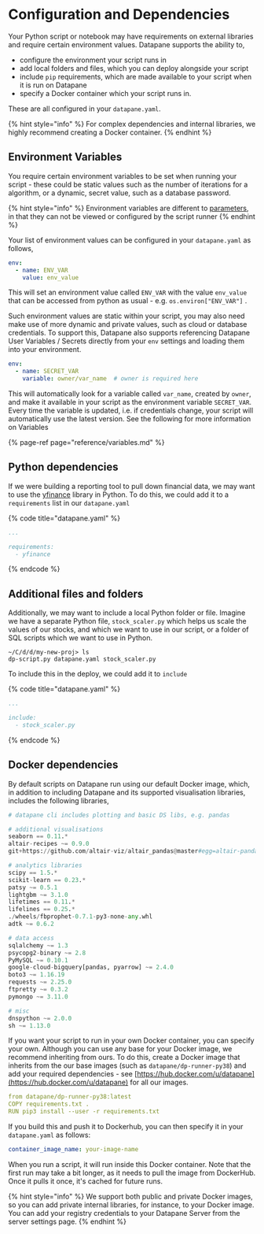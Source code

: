 # Configuration and Dependencies

Your Python script or notebook may have requirements on external libraries and require certain environment values. Datapane supports the ability to,

* configure the environment your script runs in
* add local folders and files, which you can deploy alongside your script
* include `pip` requirements, which are made available to your script when it is run on Datapane
* specify a Docker container which your script runs in. 

These are all configured in your `datapane.yaml`.

{% hint style="info" %}
For complex dependencies and internal libraries, we highly recommend creating a Docker container.
{% endhint %}

## Environment Variables

You require certain environment variables to be set when running your script - these could be static values such as the number of iterations for a algorithm, or a dynamic, secret value, such as a database password.

{% hint style="info" %}
Environment variables are different to [parameters](reference/scripts/parameters.md), in that they can not be viewed or configured by the script runner
{% endhint %}

Your list of environment values can be configured in your `datapane.yaml` as follows,

```yaml
env:
  - name: ENV_VAR
    value: env_value
```

This will set an environment value called `ENV_VAR` with the value `env_value` that can be accessed from python as usual - e.g. `os.environ["ENV_VAR"]` .

Such environment values are static within your script, you may also need make use of more dynamic and private values, such as cloud or database credentials. To support this, Datapane also supports referencing Datapane User Variables / Secrets directly from your `env` settings and loading them into your environment.

```yaml
env:
  - name: SECRET_VAR
    variable: owner/var_name  # owner is required here
```

This will automatically look for a variable called `var_name`, created by `owner`, and make it available in your script as the environment variable `SECRET_VAR`. Every time the variable is updated, i.e. if credentials change, your script will automatically use the latest version. See the following for more information on Variables

{% page-ref page="reference/variables.md" %}

## Python dependencies

If we were building a reporting tool to pull down financial data, we may want to use the [yfinance](https://pypi.org/project/yfinance/) library in Python. To do this, we could add it to a `requirements` list in our `datapane.yaml`

{% code title="datapane.yaml" %}
```yaml
...

requirements:
  - yfinance
```
{% endcode %}

## Additional files and folders

Additionally, we may want to include a local Python folder or file. Imagine we have a separate Python file, `stock_scaler.py` which helps us scale the values of our stocks, and which we want to use in our script, or a folder of SQL scripts which we want to use in Python.

```text
~/C/d/d/my-new-proj> ls
dp-script.py datapane.yaml stock_scaler.py
```

To include this in the deploy, we could add it to `include` 

{% code title="datapane.yaml" %}
```yaml
...

include:
  - stock_scaler.py
```
{% endcode %}

## Docker dependencies

By default scripts on Datapane run using our default Docker image, which, in addition to including Datapane and its supported visualisation libraries, includes the following libraries,

```python
# datapane cli includes plotting and basic DS libs, e.g. pandas

# additional visualisations
seaborn == 0.11.*
altair-recipes ~= 0.9.0
git+https://github.com/altair-viz/altair_pandas@master#egg=altair-pandas

# analytics libraries
scipy == 1.5.*
scikit-learn == 0.23.*
patsy ~= 0.5.1
lightgbm ~= 3.1.0
lifetimes == 0.11.*
lifelines == 0.25.*
./wheels/fbprophet-0.7.1-py3-none-any.whl
adtk ~= 0.6.2

# data access
sqlalchemy ~= 1.3
psycopg2-binary ~= 2.8
PyMySQL ~= 0.10.1
google-cloud-bigquery[pandas, pyarrow] ~= 2.4.0
boto3 ~= 1.16.19
requests ~= 2.25.0
ftpretty ~= 0.3.2
pymongo ~= 3.11.0

# misc
dnspython ~= 2.0.0
sh ~= 1.13.0
```

If you want your script to run in your own Docker container, you can specify your own. Although you can use any base for your Docker image, we recommend inheriting from ours. To do this, create a Docker image that inherits from the our base images \(such as `datapane/dp-runner-py38`\) and add your required dependencies - see [https://hub.docker.com/u/datapane](https://hub.docker.com/u/datapane) for all our images.

```yaml
from datapane/dp-runner-py38:latest
COPY requirements.txt .
RUN pip3 install --user -r requirements.txt
```

If you build this and push it to Dockerhub, you can then specify it in your `datapane.yaml` as follows:

```yaml
container_image_name: your-image-name
```

When you run a script, it will run inside this Docker container. Note that the first run may take a bit longer, as it needs to pull the image from DockerHub. Once it pulls it once, it's cached for future runs.

{% hint style="info" %}
We support both public and private Docker images, so you can add private internal libraries, for instance, to your Docker image. You can add your registry credentials to your Datapane Server from the server settings page.
{% endhint %}

